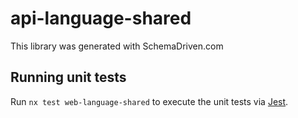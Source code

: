 
# api-language-shared

This library was generated with SchemaDriven.com

## Running unit tests

Run `nx test web-language-shared` to execute the unit tests via [Jest](https://jestjs.io).

